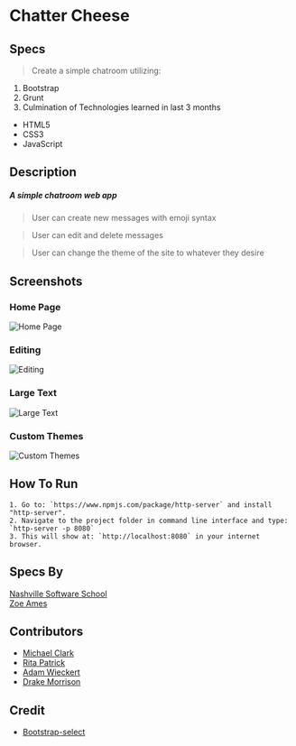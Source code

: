 # Chatter Cheese
## Specs
> Create a simple chatroom utilizing:
1. Bootstrap
1. Grunt
3. Culmination of Technologies learned in last 3 months
* HTML5
* CSS3
* JavaScript

## Description
##### A simple chatroom web app
> User can create new messages with emoji syntax

> User can edit and delete messages

> User can change the theme of the site to whatever they desire

## Screenshots
### Home Page
![Home Page](https://github.com/nss-evening-cohort-7/chatty-turophobia/raw/master/screenshots/homepage.png)

### Editing
![Editing](https://github.com/nss-evening-cohort-7/chatty-turophobia/raw/master/screenshots/editting.png)

### Large Text
![Large Text]()

### Custom Themes
![Custom Themes](https://github.com/nss-evening-cohort-7/chatty-turophobia/raw/master/screenshots/custom%20theme%20modal.png)

## How To Run
```
1. Go to: `https://www.npmjs.com/package/http-server` and install "http-server".
2. Navigate to the project folder in command line interface and type: `http-server -p 8080`
3. This will show at: `http://localhost:8080` in your internet browser.
```

## Specs By
[Nashville Software School](https://github.com/nashville-software-school)<br />
[Zoe Ames](https://github.com/zoeames)

## Contributors
- [Michael Clark](https://github.com/michaelclark2)
- [Rita Patrick](https://github.com/RitaSyed)
- [Adam Wieckert](https://github.com/awieckert)
- [Drake Morrison](https://github.com/DrakeMorrison)

## Credit
- [Bootstrap-select](https://silviomoreto.github.io/bootstrap-select/)
